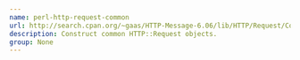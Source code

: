 ```yaml
---
name: perl-http-request-common
url: http://search.cpan.org/~gaas/HTTP-Message-6.06/lib/HTTP/Request/Common.pm
description: Construct common HTTP::Request objects.
group: None
---
```

